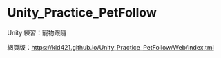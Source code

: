 # Unity_Practice_PetFollow
 Unity 練習：寵物跟隨

網頁版：https://kid421.github.io/Unity_Practice_PetFollow/Web/index.tml